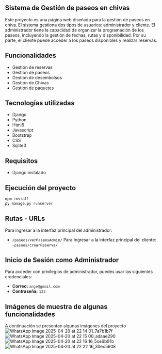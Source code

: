 ## Sistema de Gestión de paseos en chivas
Este proyecto es una página web diseñada para la gestión de paseos en chiva. El sistema gestiona dos tipos de usuarios: administrador y cliente.
El administrador tiene la capacidad de organizar la programación de los paseos, incluyendo la gestión de fechas, rutas y disponibilidad. Por su parte, el cliente puede acceder a los paseos disponibles y realizar reservas.

## Funcionalidades
- Gestión de reservas
- Gestión de paseos
- Gestión de desembolsos
- Gestión de Chivas
- Gestión de paquetes

## Tecnologías utilizadas
- Django
- Python
- Html5
- Javascript
- Bootstrap
- CSS
- Sqlite3

## Requisitos
- Django instalado
  
## Ejecución del proyecto
```sh
npm install
py manage.py runserver
```
## Rutas - URLs
Para ingresar a la interfaz principal del administrador:
- `/paseos/verPaseosAdmin/`
Para ingresar a la interfaz principal del cliente:
-`paseos/crearReserva/`

## Inicio de Sesión como Administrador
Para acceder con privilegios de administrador, puedes usar las siguientes credenciales:
- **Correo:** `ange@gmail.com`
- **Contraseña:** `123`
  
## Imágenes de muestra de algunas funcionalidades

A continuación se presentan algunas imágenes del proyecto
![WhatsApp Image 2025-04-20 at 22 14 01_7a7b1b7f](https://github.com/user-attachments/assets/6e026d58-e18f-4eba-8926-047523aa8a55)
![WhatsApp Image 2025-04-20 at 22 15 00_adaae290](https://github.com/user-attachments/assets/19c11eae-b96a-4268-86d5-fcda66081ad6)
![WhatsApp Image 2025-04-20 at 22 16 16_5ce6b91b](https://github.com/user-attachments/assets/1bd4d317-ab93-4681-8e65-94fd4897b2a5)
![WhatsApp Image 2025-04-20 at 22 22 16_30ec5908](https://github.com/user-attachments/assets/77c8b51c-4316-4f8b-8902-e440d2033414)



